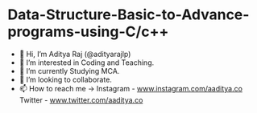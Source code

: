 # Data-Structure-Basic-to-Advance-programs-using-C/c++


- 👋 Hi, I’m  Aditya Raj (@adityarajlp)
- 👀 I’m interested in Coding and Teaching.
- 🌱 I’m currently Studying MCA.
- 💞️ I’m looking to collaborate.
- 📫 How to reach me ->
Instagram - www.instagram.com/aaditya.co  
Twitter - www.twitter.com/aaditya.co
